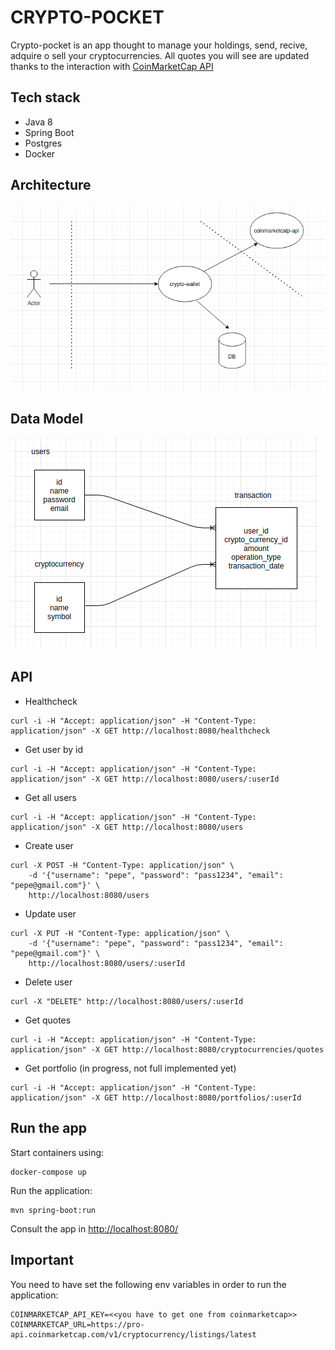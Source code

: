 # CRYPTO-POCKET

Crypto-pocket is an app thought to manage your holdings,  send, recive, adquire o sell your cryptocurrencies. All quotes you will see are updated thanks to the interaction with [CoinMarketCap API](https://coinmarketcap.com/ "CoinMarketCap")

## Tech stack
- Java 8
- Spring Boot
- Postgres
- Docker

## Architecture

![Alt text](diagrams/architecture.png?raw=true "Architecture")

## Data Model

![Alt text](diagrams/data-model.png?raw=true "Title")

## API

* Healthcheck

```
curl -i -H "Accept: application/json" -H "Content-Type: application/json" -X GET http://localhost:8080/healthcheck
```

* Get user by id

```
curl -i -H "Accept: application/json" -H "Content-Type: application/json" -X GET http://localhost:8080/users/:userId
```

* Get all users

```
curl -i -H "Accept: application/json" -H "Content-Type: application/json" -X GET http://localhost:8080/users
```

* Create user

```
curl -X POST -H "Content-Type: application/json" \
    -d '{"username": "pepe", "password": "pass1234", "email": "pepe@gmail.com"}' \
    http://localhost:8080/users
```

* Update user

```
curl -X PUT -H "Content-Type: application/json" \
    -d '{"username": "pepe", "password": "pass1234", "email": "pepe@gmail.com"}' \
    http://localhost:8080/users/:userId
```

* Delete user

```
curl -X "DELETE" http://localhost:8080/users/:userId
```

* Get quotes

```
curl -i -H "Accept: application/json" -H "Content-Type: application/json" -X GET http://localhost:8080/cryptocurrencies/quotes
```

* Get portfolio (in progress, not full implemented yet)

```
curl -i -H "Accept: application/json" -H "Content-Type: application/json" -X GET http://localhost:8080/portfolios/:userId
```

## Run the app

Start containers using:

```
docker-compose up
```

Run the application:

``` 
mvn spring-boot:run
```

Consult the app in [http://localhost:8080/](http://localhost:8080/ "http://localhost:8080/")

## Important

You need to have set the following env variables in order to run the application:

```
COINMARKETCAP_API_KEY=<<you have to get one from coinmarketcap>>
COINMARKETCAP_URL=https://pro-api.coinmarketcap.com/v1/cryptocurrency/listings/latest 
```